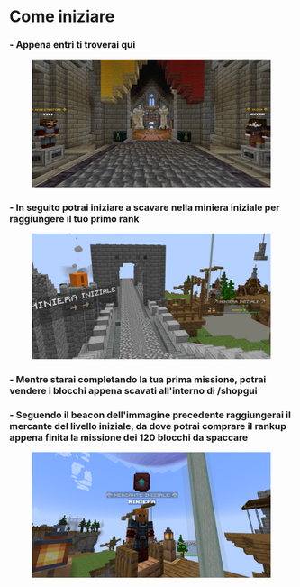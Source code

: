 # Come iniziare

### - Appena entri ti troverai qui

<figure><img src=".gitbook/assets/image (3).png" alt=""><figcaption></figcaption></figure>

### - In seguito potrai iniziare a scavare nella miniera iniziale per raggiungere il tuo primo rank

<figure><img src=".gitbook/assets/image (4).png" alt=""><figcaption></figcaption></figure>

### - Mentre starai completando la tua prima missione, potrai vendere i blocchi appena scavati all'interno di /shopgui



### - Seguendo il beacon dell'immagine precedente raggiungerai il mercante del livello iniziale, da dove potrai comprare il rankup appena finita la missione dei 120 blocchi da spaccare

<figure><img src=".gitbook/assets/image (9).png" alt=""><figcaption></figcaption></figure>

